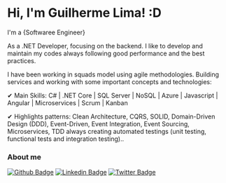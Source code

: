 # Hi, I'm Guilherme Lima! :D

I'm a {Softwaree Engineer} 

<p align="left">
  As a .NET Developer, focusing on the backend. I like to develop and maintain my codes always following good performance and the best practices.

I have been working in squads model using agile methodologies. Building services and working with some important concepts and technologies:

✔ Main Skills:
C# | .NET Core | SQL Server | NoSQL | Azure | Javascript | Angular | Microservices | Scrum | Kanban

✔ Highlights patterns:
Clean Architecture, CQRS, SOLID, Domain-Driven Design (DDD), Event-Driven, Event Integration, Event Sourcing, Microservices, TDD always creating automated testings (unit testing, functional tests and integration testing)..</strong>
</p>



### About me



<p align="left">

[![Github Badge](https://img.shields.io/badge/-Github-000?style=flat-square&logo=Github&logoColor=white&link=https://github.com/guilima95)](https://github.com/guilima95)
[![Linkedin Badge](https://img.shields.io/badge/-LinkedIn-blue?style=flat-square&logo=Linkedin&logoColor=white&link=https://www.linkedin.com/in/guiplima95/)](https://www.linkedin.com/in/guiplima95/)
[![Twitter Badge](https://img.shields.io/badge/-Twitter-1ca0f1?style=flat-square&labelColor=1ca0f1&logo=twitter&logoColor=white&link=https://twitter.com/guiplima95)](https://twitter.com/guiplima95)

</p>  

